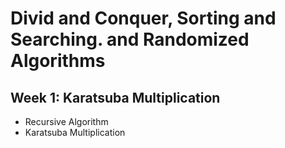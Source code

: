 # Divid and Conquer, Sorting and Searching. and Randomized Algorithms
## Week 1: Karatsuba Multiplication
  - Recursive Algorithm
  - Karatsuba Multiplication
  

